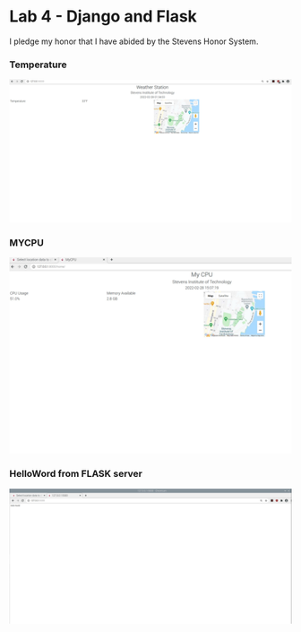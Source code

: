 # Lab 4 - Django and Flask
I pledge my honor that I have abided by the Stevens Honor System.


### Temperature
![](Pic/Temperature.jpg)


### MYCPU
![](Pic/MYCPU.jpg)

### HelloWord from FLASK server
![](Pic/Hello.jpg)


